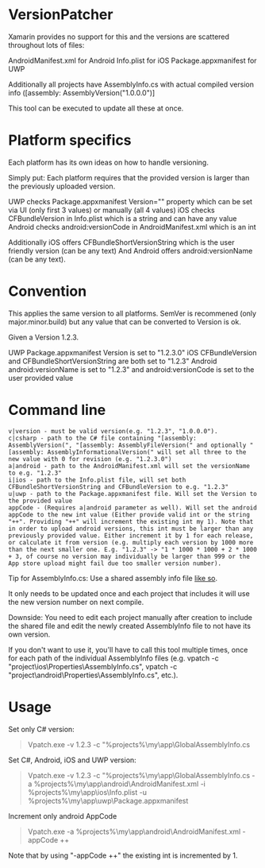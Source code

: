 # VersionPatcher

Xamarin provides no support for this and the versions are scattered throughout lots of files:

AndroidManifest.xml for Android
Info.plist for iOS
Package.appxmanifest for UWP

Additionally all projects have AssemblyInfo.cs with actual compiled version info ([assembly: AssemblyVersion("1.0.0.0")]

This tool can be executed to update all these at once.

# Platform specifics

Each platform has its own ideas on how to handle versioning.

Simply put: Each platform requires that the provided version is larger than the previously uploaded version.

UWP checks Package.appxmanifest Version="" property which can be set via UI (only first 3 values) or manually (all 4 values)
iOS checks CFBundleVersion in Info.plist which is a string and can have any value
Android checks android:versionCode in AndroidManifest.xml which is an int

Additionally iOS offers CFBundleShortVersionString which is the user friendly version (can be any text)
And Android offers android:versionName (can be any text).

# Convention

This applies the same version to all platforms. SemVer is recommened (only major.minor.build) but any value that can be converted to Version is ok.

Given a Version 1.2.3.

UWP Package.appxmanifest Version is set to "1.2.3.0"
iOS CFBundleVersion and CFBundleShortVersionString are both set to "1.2.3"
Android android:versionName is set to "1.2.3" and android:versionCode is set to the user provided value

# Command line

```
v|version - must be valid version(e.g. "1.2.3", "1.0.0.0").
c|csharp - path to the C# file containing "[assembly: AssemblyVersion(", "[assembly: AssemblyFileVersion(" and optionally "[assembly: AssemblyInformationalVersion(" will set all three to the new value with 0 for revision (e.g. "1.2.3.0")
a|android - path to the AndroidManifest.xml will set the versionName to e.g. "1.2.3"
i|ios - path to the Info.plist file, will set both CFBundleShortVersionString and CFBundleVersion to e.g. "1.2.3"
u|uwp - path to the Package.appxmanifest file. Will set the Version to the provided value
appCode - (Requires a|android parameter as well). Will set the android appCode to the new int value (Either provide valid int or the string "++". Providing "++" will increment the existing int my 1). Note that in order to upload android versions, this int must be larger than any previously provided value. Either increment it by 1 for each release, or calculate it from version (e.g. multiply each version by 1000 more than the next smaller one. E.g. "1.2.3" -> "1 * 1000 * 1000 + 2 * 1000 + 3, of course no version may individually be larger than 999 or the App store upload might fail due too smaller version number).
```

Tip for AssemblyInfo.cs: Use a shared assembly info file [like so](https://stackoverflow.com/questions/6771694/shared-assemblyinfo-for-uniform-versioning-across-the-solution).

It only needs to be updated once and each project that includes it will use the new version number on next compile.

Downside: You need to edit each project manually after creation to include the shared file and edit the newly created AssemblyInfo file to not have its own version.

If you don't want to use it, you'll have to call this tool multiple times, once for each path of the individual AssemblyInfo files (e.g. vpatch -c "project\ios\Properties\AssemblyInfo.cs", vpatch -c "project\android\Properties\AssemblyInfo.cs", etc.).

# Usage

Set only C# version:
> Vpatch.exe -v 1.2.3 -c "%projects%\my\app\GlobalAssemblyInfo.cs

Set C#, Android, iOS and UWP version:
> Vpatch.exe -v 1.2.3 -c "%projects%\my\app\GlobalAssemblyInfo.cs -a %projects%\my\app\android\AndroidManifest.xml -i %projects%\my\app\ios\Info.plist -u %projects%\my\app\uwp\Package.appxmanifest

Increment only android AppCode
> Vpatch.exe -a %projects%\my\app\android\AndroidManifest.xml -appCode ++

Note that by using "-appCode ++" the existing int is incremented by 1.